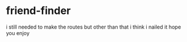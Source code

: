# friend-finder
i still needed to make the routes but other than that i think i nailed it
hope you enjoy
